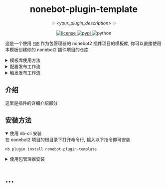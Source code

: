 <div align="center">

# nonebot-plugin-template

_✨ <your_plugin_description> ✨_


<a href="./LICENSE">
    <img src="https://img.shields.io/github/license/owner/nonebot-plugin-template.svg" alt="license">
</a>
<a href="https://pypi.python.org/pypi/nonebot-plugin-template">
    <img src="https://img.shields.io/pypi/v/nonebot-plugin-template.svg" alt="pypi">
</a>
<img src="https://img.shields.io/badge/python-3.9+-blue.svg" alt="python">

</div>

<!-- 以下为模板库使用说明，请完成后删除 -->

这是一个使用 [`PDM`](https://github.com/pdm-project/pdm) 作为包管理器的 nonebot2 插件项目的模板库, 你可以直接使用本模板创建你的 nonebot2 插件项目的仓库

<details>
<summary>模板库使用方法</summary>

1. 点击仓库中的 "Use this template" 按钮, 输入仓库名与描述, 点击 "  Create repository from template" 创建仓库
2. 在创建好的新仓库中, 在 "Add file" 菜单中选择 "Create new file", 在新文件名处输入`LICENSE`, 此时在右侧会出现一个 "Choose a license template" 按钮, 点击此按钮选择开源协议模板, 然后在最下方提交新文件到主分支
3. 本地机器首先需要安装 git, python 3.9+ 和 pdm 2.13+
4. 克隆你刚刚创建的仓库到本地, 并进入仓库目录, 执行 `pdm sync` 安装虚拟环境与依赖
5. 利用编辑器打开仓库目录, 执行以下全局替换操作：
    - 全局替换`nonebot-plugin-template` 为你插件的包名 (用于 pip 安装等)
    - 全局替换`nonebot_plugin_template` 为你插件的包名 (用于 python 导入等)
    - 全局替换`<your_plugin_humanized_name>` 为你插件的可读名 (用于插件商店 等)
    - 全局替换`<your_plugin_description>` 为你插件的简单描述
    - 全局替换`<your_name>` 为你的用户名
    - 全局替换`<your_email>` 为你的邮箱
    - 全局替换`<your_github>` 为你的 github 用户名
6. 修改 README 中的插件名和插件描述, 并在下方填充相应的内容

</details>

<details>
<summary>配置发布工作流</summary>

模块库中自带了一个发布工作流, 你可以使用此工作流自动发布你的插件到 pypi

1. 前往 https://pypi.org/ 并注册一个账号。
2. 前往 https://pypi.org/manage/account/publishing/, 下翻到 `Pending publishers`
3. 选择 `Github` 选项栏，填写相关信息：
    - PyPI Project Name: 你的插件包名，如 `nonebot-plugin-template`
    - Owner: 你的 Github 用户名
    - Repository name: 你的插件仓库名称，如 `nonebot-plugin-template`
    - Workflow name: 请填入 `release.yml`
4. 点击 `Add` 按钮，完成发布工作流配置

</details>

<details>
<summary>触发发布工作流</summary>

1. 任意提交后，在 Github 仓库界面点击 `Releases` 选项，点击 `Create a new release` 按钮。若没有 `Release` 选项，可在仓库主页点击 `Tags` 选项，在新界面点击 `Create a new release` 按钮
2. 点击 `Choose a tag`，输入以 `v` 开头的版本号，如 `v0.0.1`，然后点击 `Create new tag` 按钮
3. 填写 `Release title` 和 `Describe this release`。或点击 `Generate release notes` 自动生成相关信息
4. 点击 `Publish release` 按钮，触发发布工作流

</details>

<!-- 以上为模板库使用说明，请完成后删除 -->

## 介绍

这里是插件的详细介绍部分

## 安装方法

<details open>
<summary>使用 nb-cli 安装</summary>
在 nonebot2 项目的根目录下打开命令行, 输入以下指令即可安装

    nb plugin install nonebot-plugin-template

</details>

<details>
<summary>使用包管理器安装</summary>
在 nonebot2 项目的插件目录下, 打开命令行, 根据你使用的包管理器, 输入相应的安装命令

<details>
<summary>pip</summary>

    pip install nonebot-plugin-template
</details>
<details>
<summary>pdm</summary>

    pdm add nonebot-plugin-template
</details>
<details>
<summary>poetry</summary>

    poetry add nonebot-plugin-template
</details>


打开 nonebot2 项目根目录下的 `pyproject.toml` 文件, 在 `[tool.nonebot]` 部分追加写入

    plugins = ["nonebot_plugin_template"]

</details>

# ...
<!-- 此处填写插件的其他介绍 -->
